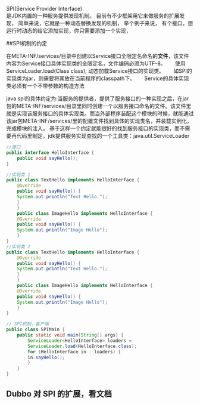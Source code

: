 SPI(Service Provider Interface)  
是JDK内置的一种服务提供发现机制。 目前有不少框架用它来做服务的扩展发现， 简单来说，它就是一种动态替换发现的机制， 举个例子来说， 有个接口，想运行时动态的给它添加实现，你只需要添加一个实现，   

##SPI机制的约定

在META-INF/services/目录中创建以Service接口全限定名命名的**文件**，该文件内容为Service接口具体实现类的全限定名，文件编码必须为UTF-8。　　
使用ServiceLoader.load(Class class); 动态加载Service接口的实现类。　　
如SPI的实现类为jar，则需要将其放在当前程序的classpath下。　　
Service的具体实现类必须有一个不带参数的构造方法


java spi的具体约定为:当服务的提供者，提供了服务接口的一种实现之后，在jar包的META-INF/services/目录里同时创建一个以服务接口命名的文件。该文件里就是实现该服务接口的具体实现类。而当外部程序装配这个模块的时候，就能通过该jar包META-INF/services/里的配置文件找到具体的实现类名，并装载实例化，完成模块的注入。 基于这样一个约定就能很好的找到服务接口的实现类，而不需要再代码里制定。jdk提供服务实现查找的一个工具类：java.util.ServiceLoader
```java
//接口
public interface HelloInterface {
    public void sayHello();
}

//实现类 1
public class TextHello implements HelloInterface {
    @Override
    public void sayHello() {
    System.out.println("Text Hello.");
    }
    }
    public class ImageHello implements HelloInterface {
    @Override
    public void sayHello() {
    System.out.println("Image Hello");
    }
} 
//实现类 2
public class TextHello implements HelloInterface {
    @Override
    public void sayHello() {
    System.out.println("Text Hello.");
    }
    }
    public class ImageHello implements HelloInterface {
    @Override
    public void sayHello() {
    System.out.println("Image Hello");
    }
}

// SPI机制，客户端
public class SPIMain {
    public static void main(String[] args) {
        ServiceLoader<HelloInterface> loaders =
        ServiceLoader.load(HelloInterface.class);
        for (HelloInterface in : loaders) {
        in.sayHello();
        }
    }
}

```



## Dubbo 对 SPI 的扩展，看文档